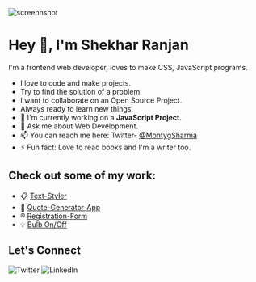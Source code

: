 ![screennshot](https://user-images.githubusercontent.com/72906055/178765262-922ca0c9-336f-4a5f-bc7f-fdb962f89e82.jpg)
# Hey 👋, I'm Shekhar Ranjan 

I'm a frontend web developer, loves to make CSS, JavaScript programs.

- I love to code and make projects.
- Try to find the solution of a problem.
- I want to collaborate on an Open Source Project.
- Always ready to learn new things.
- 🔭 I'm currently working on a **JavaScript Project**.
- 💬 Ask me about Web Development.
- 📫 You can reach me here: Twitter- [@MontygSharma](www.twitter.com/MontygSharma)
- ⚡ Fun fact: Love to read books and I'm a writer too.


## Check out some of my work:

- 📋 [Text-Styler](https://shekhar10feb.github.io/Text-Styler/)
- 💬 [Quote-Generator-App](https://shekhar10feb.github.io/Quote-Generator-App/)
- ®️ [Registration-Form](https://shekhar10feb.github.io/Registration-Form/)
- 💡 [Bulb On/Off](https://github.com/shekhar10feb/Bulb_On_Off)

## Let's Connect

![Twitter](https://img.shields.io/badge/Twitter-%231DA1F2.svg?style=for-the-badge&logo=Twitter&logoColor=white&www.twitter.com/MontygSharma)
![LinkedIn](https://img.shields.io/badge/linkedin-%230077B5.svg?style=for-the-badge&logo=linkedin&logoColor=white)
<!--
**shekhar10feb/shekhar10feb** is a ✨ _special_ ✨ repository because its `README.md` (this file) appears on your GitHub profile.

Here are some ideas to get you started:

- 🔭 I’m currently working on ...
- 🌱 I’m currently learning ...
- 👯 I’m looking to collaborate on ...
- 🤔 I’m looking for help with ...
- 💬 Ask me about ...
- 📫 How to reach me: ...
- 😄 Pronouns: ...
- ⚡ Fun fact: ...
-->
